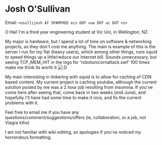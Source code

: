# Josh O'Sullivan

Email: `<osullijosh AT SPAMFREE ecs DOT vuw DOT ac DOT nz>`

O Hai\! I'm a third year engineering student at Vic Uni, in Wellington,
NZ.

My major is hardware, but I spend a lot of time on software & networking
projects, as they don't cost me anything. The main is example of this is
the server I run for my flat (heavy users), which among other things,
runs squid to speed things up a little/reduce our Internet bill. Sounds
unnecessary, but seeing TCP_MEM_HIT in the logs for
'robotunicornattack.swf' 100 times make me think its worth it
![:D](https://wiki.squid-cache.org/wiki/squidtheme/img/biggrin.png)

My main interesting in tinkering with squid is to allow for caching of
CDN based content. My current project is caching youtube, although the
current solution posted by me was a 2 hour job resulting from insomnia.
If you've come here after seeing that, come back in two weeks (mid
June), and hopefully I'll have had some time to make it nice, and fix
the current problems with it.

Feel free to email me if you have any
questions/comment/suggestions/offers (ie, collaboration, or a job, not
Viagra kthx)

I am not familiar with wiki editing, so apologies if you've noticed my
horrendous formatting.
